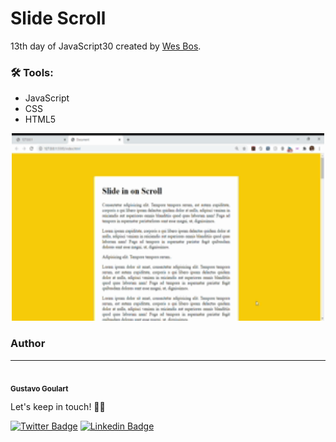 # Slide Scroll
13th day of JavaScript30 created by [Wes Bos](https://github.com/wesbos).

### 🛠 Tools:
- JavaScript
- CSS
- HTML5

<p align="center">
  <a href="" rel="noopener">
  <img width=500px height=300px src="image.gif" alt="project ilustration"></a>
</p>

### Author
---
 <img style="border-radius: 50%" src="https://media-exp1.licdn.com/dms/image/C4D03AQFGArHmUdDvAg/profile-displayphoto-shrink_200_200/0?e=1606348800&v=beta&t=f-K1hQhWtRmNeltBBYmuvqnh6cqvIRDj4WkH1vlK53o" width="100px;" alt=""/>
 <br />
 <sub><b>Gustavo Goulart</b></sub>

Let's keep in touch! 👋🏽

[![Twitter Badge](https://img.shields.io/badge/-@gustgoulart-1ca0f1?style=flat-square&labelColor=1ca0f1&logo=twitter&logoColor=white&link=https://twitter.com/gustgoulart)](https://twitter.com/gustgoulart) [![Linkedin Badge](https://img.shields.io/badge/-Gustavo-blue?style=flat-square&logo=Linkedin&logoColor=white&link=https://www.linkedin.com/in/goulartgb/)](https://www.linkedin.com/in/goulartgb/) 
